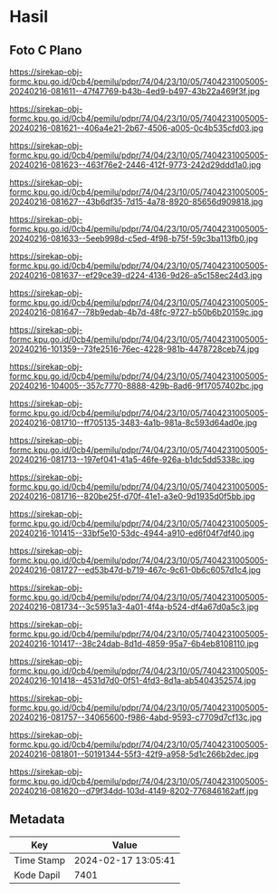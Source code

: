 # Hasil

## Foto C Plano

https://sirekap-obj-formc.kpu.go.id/0cb4/pemilu/pdpr/74/04/23/10/05/7404231005005-20240216-081611--47f47769-b43b-4ed9-b497-43b22a469f3f.jpg

https://sirekap-obj-formc.kpu.go.id/0cb4/pemilu/pdpr/74/04/23/10/05/7404231005005-20240216-081621--406a4e21-2b67-4506-a005-0c4b535cfd03.jpg

https://sirekap-obj-formc.kpu.go.id/0cb4/pemilu/pdpr/74/04/23/10/05/7404231005005-20240216-081623--463f76e2-2446-412f-9773-242d29ddd1a0.jpg

https://sirekap-obj-formc.kpu.go.id/0cb4/pemilu/pdpr/74/04/23/10/05/7404231005005-20240216-081627--43b6df35-7d15-4a78-8920-85656d909818.jpg

https://sirekap-obj-formc.kpu.go.id/0cb4/pemilu/pdpr/74/04/23/10/05/7404231005005-20240216-081633--5eeb998d-c5ed-4f98-b75f-59c3ba113fb0.jpg

https://sirekap-obj-formc.kpu.go.id/0cb4/pemilu/pdpr/74/04/23/10/05/7404231005005-20240216-081637--ef29ce39-d224-4136-9d26-a5c158ec24d3.jpg

https://sirekap-obj-formc.kpu.go.id/0cb4/pemilu/pdpr/74/04/23/10/05/7404231005005-20240216-081647--78b9edab-4b7d-48fc-9727-b50b6b20159c.jpg

https://sirekap-obj-formc.kpu.go.id/0cb4/pemilu/pdpr/74/04/23/10/05/7404231005005-20240216-101359--73fe2516-76ec-4228-981b-4478728ceb74.jpg

https://sirekap-obj-formc.kpu.go.id/0cb4/pemilu/pdpr/74/04/23/10/05/7404231005005-20240216-104005--357c7770-8888-429b-8ad6-9f17057402bc.jpg

https://sirekap-obj-formc.kpu.go.id/0cb4/pemilu/pdpr/74/04/23/10/05/7404231005005-20240216-081710--ff705135-3483-4a1b-981a-8c593d64ad0e.jpg

https://sirekap-obj-formc.kpu.go.id/0cb4/pemilu/pdpr/74/04/23/10/05/7404231005005-20240216-081713--197ef041-41a5-46fe-926a-b1dc5dd5338c.jpg

https://sirekap-obj-formc.kpu.go.id/0cb4/pemilu/pdpr/74/04/23/10/05/7404231005005-20240216-081716--820be25f-d70f-41e1-a3e0-9d1935d0f5bb.jpg

https://sirekap-obj-formc.kpu.go.id/0cb4/pemilu/pdpr/74/04/23/10/05/7404231005005-20240216-101415--33bf5e10-53dc-4944-a910-ed6f04f7df40.jpg

https://sirekap-obj-formc.kpu.go.id/0cb4/pemilu/pdpr/74/04/23/10/05/7404231005005-20240216-081727--ed53b47d-b719-467c-9c61-0b6c6057d1c4.jpg

https://sirekap-obj-formc.kpu.go.id/0cb4/pemilu/pdpr/74/04/23/10/05/7404231005005-20240216-081734--3c5951a3-4a01-4f4a-b524-df4a67d0a5c3.jpg

https://sirekap-obj-formc.kpu.go.id/0cb4/pemilu/pdpr/74/04/23/10/05/7404231005005-20240216-101417--38c24dab-8d1d-4859-95a7-6b4eb8108110.jpg

https://sirekap-obj-formc.kpu.go.id/0cb4/pemilu/pdpr/74/04/23/10/05/7404231005005-20240216-101418--4531d7d0-0f51-4fd3-8d1a-ab5404352574.jpg

https://sirekap-obj-formc.kpu.go.id/0cb4/pemilu/pdpr/74/04/23/10/05/7404231005005-20240216-081757--34065600-f986-4abd-9593-c7709d7cf13c.jpg

https://sirekap-obj-formc.kpu.go.id/0cb4/pemilu/pdpr/74/04/23/10/05/7404231005005-20240216-081801--50191344-55f3-42f9-a958-5d1c266b2dec.jpg

https://sirekap-obj-formc.kpu.go.id/0cb4/pemilu/pdpr/74/04/23/10/05/7404231005005-20240216-081620--d79f34dd-103d-4149-8202-776846162aff.jpg


## Metadata

| Key        | Value               |
| ---------- | ------------------- |
| Time Stamp | 2024-02-17 13:05:41 |
| Kode Dapil | 7401                |



